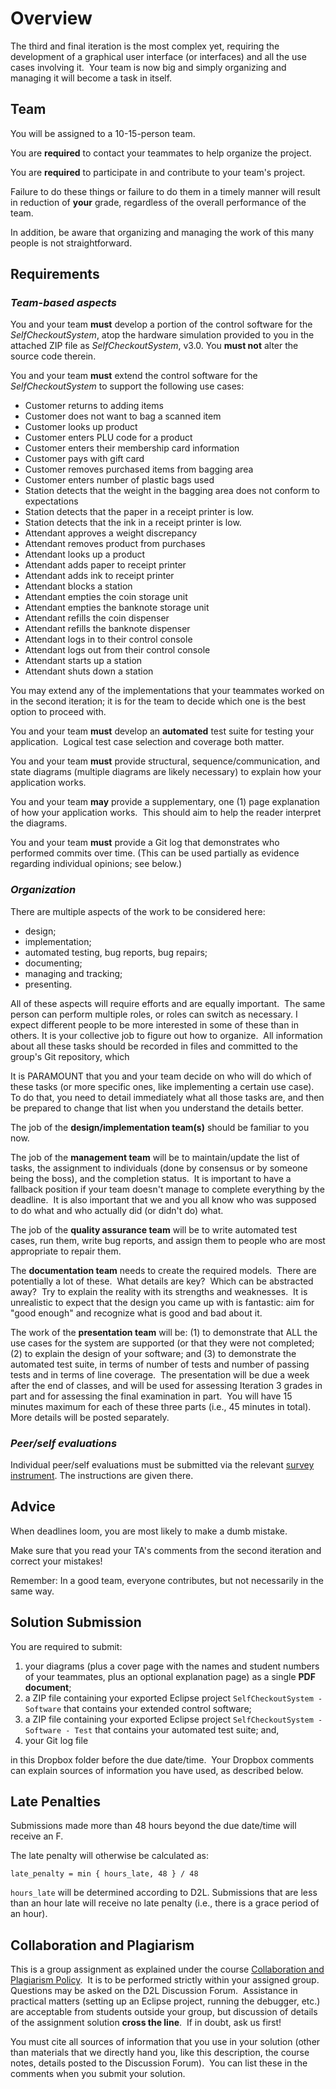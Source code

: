 # Overview

The third and final iteration is the most complex yet, requiring the development of a graphical user interface (or interfaces) and all the use cases involving it.  Your team is now big and simply organizing and managing it will become a task in itself.

## Team

You will be assigned to a 10-15-person team.

You are **required** to contact your teammates to help organize the project.

You are **required** to participate in and contribute to your team's project.

Failure to do these things or failure to do them in a timely manner will result in reduction of **your** grade, regardless of the overall performance of the team.

In addition, be aware that organizing and managing the work of this many people is not straightforward.

## Requirements

### _Team-based aspects_

You and your team **must** develop a portion of the control software for the _SelfCheckoutSystem_, atop the hardware simulation provided to you in the attached ZIP file as _SelfCheckoutSystem_, v3.0. You **must not** alter the source code therein.

You and your team **must** extend the control software for the _SelfCheckoutSystem_ to support the following use cases:

- Customer returns to adding items
- Customer does not want to bag a scanned item
- Customer looks up product
- Customer enters PLU code for a product
- Customer enters their membership card information
- Customer pays with gift card
- Customer removes purchased items from bagging area
- Customer enters number of plastic bags used
- Station detects that the weight in the bagging area does not conform to expectations
- Station detects that the paper in a receipt printer is low.
- Station detects that the ink in a receipt printer is low.
- Attendant approves a weight discrepancy
- Attendant removes product from purchases
- Attendant looks up a product
- Attendant adds paper to receipt printer
- Attendant adds ink to receipt printer
- Attendant blocks a station
- Attendant empties the coin storage unit
- Attendant empties the banknote storage unit
- Attendant refills the coin dispenser
- Attendant refills the banknote dispenser
- Attendant logs in to their control console
- Attendant logs out from their control console
- Attendant starts up a station
- Attendant shuts down a station

You may extend any of the implementations that your teammates worked on in the second iteration; it is for the team to decide which one is the best option to proceed with.

You and your team **must** develop an **automated** test suite for testing your application.  Logical test case selection and coverage both matter.

You and your team **must** provide structural, sequence/communication, and state diagrams (multiple diagrams are likely necessary) to explain how your application works.

You and your team **may** provide a supplementary, one (1) page explanation of how your application works.  This should aim to help the reader interpret the diagrams.

You and your team **must** provide a Git log that demonstrates who performed commits over time. (This can be used partially as evidence regarding individual opinions; see below.)

### _Organization_

There are multiple aspects of the work to be considered here:

- design;
- implementation;
- automated testing, bug reports, bug repairs;
- documenting;
- managing and tracking;
- presenting.

All of these aspects will require efforts and are equally important.  The same person can perform multiple roles, or roles can switch as necessary. I expect different people to be more interested in some of these than in others. It is your collective job to figure out how to organize.  All information about all these tasks should be recorded in files and committed to the group's Git repository, which

It is PARAMOUNT that you and your team decide on who will do which of these tasks (or more specific ones, like implementing a certain use case).  To do that, you need to detail immediately what all those tasks are, and then be prepared to change that list when you understand the details better.

The job of the **design/implementation team(s)** should be familiar to you now.

The job of the **management team** will be to maintain/update the list of tasks, the assignment to individuals (done by consensus or by someone being the boss), and the completion status.  It is important to have a fallback position if your team doesn't manage to complete everything by the deadline.  It is also important that we and you all know who was supposed to do what and who actually did (or didn't do) what.

The job of the **quality assurance team** will be to write automated test cases, run them, write bug reports, and assign them to people who are most appropriate to repair them.

The **documentation team** needs to create the required models.  There are potentially a lot of these.  What details are key?  Which can be abstracted away?  Try to explain the reality with its strengths and weaknesses.  It is unrealistic to expect that the design you came up with is fantastic: aim for "good enough" and recognize what is good and bad about it.

The work of the **presentation team** will be: (1) to demonstrate that ALL the use cases for the system are supported (or that they were not completed; (2) to explain the design of your software; and (3) to demonstrate the automated test suite, in terms of number of tests and number of passing tests and in terms of line coverage.  The presentation will be due a week after the end of classes, and will be used for assessing Iteration 3 grades in part and for assessing the final examination in part.  You will have 15 minutes maximum for each of these three parts (i.e., 45 minutes in total). More details will be posted separately.

### _Peer/self evaluations_

Individual peer/self evaluations must be submitted via the relevant [survey instrument](/d2l/common/dialogs/quickLink/quickLink.d2l?ou=354623&type=survey&rCode=UCalgary-1926827). The instructions are given there.

## Advice

When deadlines loom, you are most likely to make a dumb mistake.

Make sure that you read your TA's comments from the second iteration and correct your mistakes!

Remember: In a good team, everyone contributes, but not necessarily in the same way.

## Solution Submission

You are required to submit:

1. your diagrams (plus a cover page with the names and student numbers of your teammates, plus an optional explanation page) as a single **PDF document**;
2. a ZIP file containing your exported Eclipse project `SelfCheckoutSystem - Software` that contains your extended control software;
3. a ZIP file containing your exported Eclipse project `SelfCheckoutSystem - Software - Test` that contains your automated test suite; and,
4. your Git log file

in this Dropbox folder before the due date/time.  Your Dropbox comments can explain sources of information you have used, as described below.

## Late Penalties

Submissions made more than 48 hours beyond the due date/time will receive an F.

The late penalty will otherwise be calculated as:

`late_penalty = min { hours_late, 48 } / 48`

`hours_late` will be determined according to D2L. Submissions that are less than an hour late will receive no late penalty (i.e., there is a grace period of an hour).

## Collaboration and Plagiarism

This is a group assignment as explained under the course [Collaboration and Plagiarism Policy](/d2l/common/dialogs/quickLink/quickLink.d2l?ou=354623&type=content&rcode=UCalgary-768812).  It is to be performed strictly within your assigned group.  Questions may be asked on the D2L Discussion Forum.  Assistance in practical matters (setting up an Eclipse project, running the debugger, etc.) are acceptable from students outside your group, but discussion of details of the assignment solution **cross the line**.  If in doubt, ask us first!

You must cite all sources of information that you use in your solution (other than materials that we directly hand you, like this description, the course notes, details posted to the Discussion Forum).  You can list these in the comments when you submit your solution.
